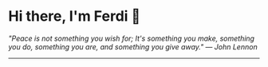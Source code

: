 <h1>Hi there, I'm Ferdi 👋</h1>

<p><em>
  "Peace is not something you wish for; It's something you make, something you do, something you are, and something you give away." — John Lennon
</em></p>

---
